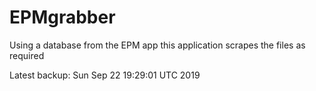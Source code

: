 # EPMgrabber
Using a database from the EPM app this application scrapes the files as required


Latest backup: Sun Sep 22 19:29:01 UTC 2019
